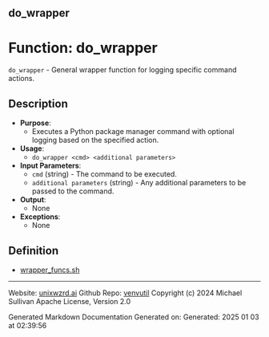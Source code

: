 ## do_wrapper
# Function: do_wrapper
`do_wrapper` - General wrapper function for logging specific command actions.
## Description
- **Purpose**: 
  - Executes a Python package manager command with optional logging based on the specified action.
- **Usage**: 
  - `do_wrapper <cmd> <additional parameters>`
- **Input Parameters**: 
  - `cmd` (string) - The command to be executed.
  - `additional parameters` (string) - Any additional parameters to be passed to the command.
- **Output**: 
  - None
- **Exceptions**: 
  - None

## Definition 

* [wrapper_funcs.sh](../wrapper_funcs_sh.md)
---

Website: [unixwzrd.ai](https://unixwzrd.ai)
Github Repo: [venvutil](https://github.com/unixwzrd/venvutil)
Copyright (c) 2024 Michael Sullivan
Apache License, Version 2.0

Generated Markdown Documentation
Generated on: Generated: 2025 01 03 at 02:39:56
